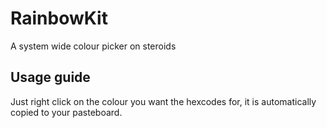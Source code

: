 # RainbowKit
A system wide colour picker on steroids

## Usage guide
Just right click on the colour you want the hexcodes for, it is automatically copied to your pasteboard.


